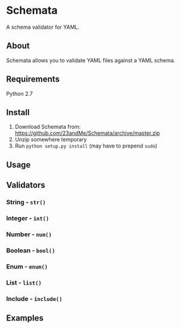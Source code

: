 Schemata
========
A schema validator for YAML.

About
-----
Schemata allows you to validate YAML files against a YAML schema.

Requirements
------------
Python 2.7

Install
-------
1. Download Schemata from: https://github.com/23andMe/Schemata/archive/master.zip
2. Unzip somewhere temporary
3. Run `python setup.py install` (may have to prepend `sudo`)

Usage
-----

Validators
----------
### String - `str()`
### Integer - `int()`
### Number - `num()`
### Boolean - `bool()`
### Enum - `enum()`
### List - `list()`
### Include - `include()`

Examples
--------
